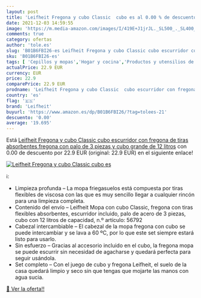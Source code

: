 ```yaml
---
layout: post
title: 'Leifheit Fregona y cubo Classic  cubo es al 0.00 % de descuento'
date: 2021-12-03 14:59:55
image: 'https://m.media-amazon.com/images/I/419E+J1jrJL._SL500_._SL400_.jpg'
comments: true
category: ofertas
author: 'tole.es'
slug: 'B01B6FBI26-es Leifheit Fregona y cubo Classic cubo escurridor con...'
sku: 'B01B6FBI26-es'
tags: [ 'Cepillos y mopas','Hogar y cocina','Productos y utensilios de limpieza','fregona','leifheit', ]
actualPrice: 22.9 EUR
currency: EUR
price: 22.9
comparePrice: 22.9 EUR
prodname: 'Leifheit Fregona y cubo Classic  cubo escurridor con fregona de tiras absorbentes  fregona con palo de 3 piezas y cubo grande de 12 litros'
country: 'es'
flag: '🇪🇸'
brand: 'Leifheit'
buyurl: 'https://www.amazon.es/dp/B01B6FBI26/?tag=tolees-21'
descuento: '0.00'
average: '19.695'
---
```


Está [Leifheit Fregona y cubo Classic  cubo escurridor con fregona de tiras absorbentes  fregona con palo de 3 piezas y cubo grande de 12 litros](https://www.amazon.es/dp/B01B6FBI26/?tag=tolees-21) con 0.00 de descuento por 22.9 EUR (original: 22.9 EUR) en el siguiente enlace!

[![Leifheit Fregona y cubo Classic  cubo es](https://m.media-amazon.com/images/I/419E+J1jrJL._SL500_._SL400_.jpg)](https://www.amazon.es/dp/B01B6FBI26/?tag=tolees-21)

ℹ️:

- Limpieza profunda – La mopa friegasuelos está compuesta por tiras flexibles de viscosa con las que es muy sencillo llegar a cualquier rincón para una limpieza completa.
- Contenido del envío – Leifheit Mopa con cubo Classic, fregona con tiras flexibles absorbentes, escurridor incluido, palo de acero de 3 piezas, cubo con 12 litros de capacidad, n.º artículo: 56792
- Cabezal intercambiable – El cabezal de la mopa fregona con cubo se puede intercambiar y se lava a 60 ºC, por lo que este set siempre estará listo para usarlo.
- Sin esfuerzo – Gracias al accesorio incluido en el cubo, la fregona mopa se puede escurrir sin necesidad de agacharse y quedará perfecta para seguir usándola.
- Set completo – Con el juego de cubo y fregona Leifheit, el suelo de la casa quedará limpio y seco sin que tengas que mojarte las manos con agua sucia.

[🛒 Ver la oferta!!](https://www.amazon.es/dp/B01B6FBI26/?tag=tolees-21)
